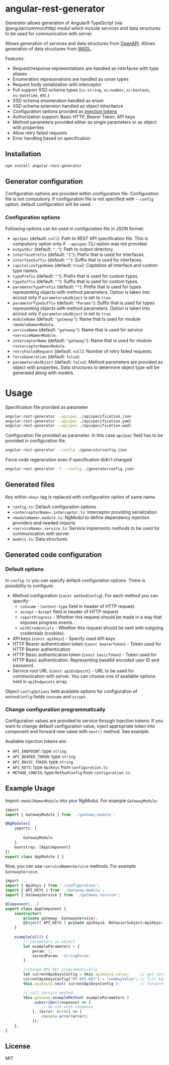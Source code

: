 # angular-rest-generator

Generator allows generation of Angular9 TypeScript (via @angular/common/http) modul which include services and data structures to be used for communication with server. 

Allows generation of services and data structures from [OpenAPI](https://www.openapis.org/).
Allows generation of data structures from [WADL](http://www.w3.org/Submission/wadl/).

Features: 
- Request/response representations are handled as interfaces with type aliases
- Enumeration represenations are handled as union types
- Request body serialization with interceptor
- Full support XSD schema types (`xs:string`, `xs:number`, `xs:boolean`, `xs:datetime`, etc.)
- XSD schema enumeration handled as enum
- XSD schema extension handled as object inheritance
- Configuration options provided as [injection tokens](https://angular.io/api/core/InjectionToken) 
- Authorization support: Basic HTTP, Bearer Token, API keys
- Method parameters provided either as single parameters or as object with properties
- Allow retry failed requests
- Error handling based on specification

## Installation

```bash
npm install angular-rest-generator
```

## Generator configuration

Configuration options are provided within configuration file. Configuration file is not compulsory. If configuration file is not specified with `--config` option, default configuration will be used.

### Configuration options
Following options can be used in configuration file in JSON format:
* `apiSpec` (default: `null`): Path to REST API specification file. This is compulsory option only if `--apispec` CLI option was not provided. 
* `outputDir` (default: `"."`): Path to output directory.
* `interfacePrefix` (default: `"I"`): Prefix that is used for interfaces.
* `interfaceSuffix` (default: `""`): Suffix that is used for interfaces.
* `capitalizeTypeName` (default: `true`): Capitalize all interface and custom type names.
* `typePrefix` (default: `""`): Prefix that is used for custom types.
* `typeSuffix` (default: `""`): Suffix that is used for custom types.
* `parameterTypePrefix` (default: `""`): Prefix that is used for types reprezenting objects with method parameters. Option is taken into accout only if `parametersAsObject` is set to `true`. 
* `parameterTypeSuffix` (default: `"Params"`): Suffix that is used for types reprezenting objects with method parameters. Option is taken into accout only if `parametersAsObject` is set to `true`. 
* `moduleName` (default: `"gateway"`): Name that is used for module `<moduleName>Module`.
* `serviceName` (default: `"gateway"`): Name that is used for service `<serviceName>Module`.
* `interceptorName` (default: `"gateway"`): Name that is used for module `<interceptorName>Module`.
* `retryFailedRequest` (default: `null`): Number of retry failed requests.
* `forceGeneration` (default: `false`):
* `parametersAsObject` (default: `false`): Method parameters are provided as object with properties. Data structures to determine object type will be generated along with models.

# Usage

Specification file provided as parameter

```bash
angular-rest-generator --apispec ./apispecification.json
angular-rest-generator --apispec ./apispecification.yaml
angular-rest-generator --apispec ./apispecification.wadl
```

Configuration file provided as parameter. In this case `apiSpec` field has to be provided in configuration file.
```bash
angular-rest-generator --config ./generatorconfig.json
```

Force code regeneration even if specification didn't changed
```bash
angular-rest-generator -f --config ./generatorconfig.json
```

## Generated files
Key within `<key>` tag is replaced with configuration option of same name.

* `config.ts`: Default configuration options
* `<interceptorName>.interceptor.ts`: Interceptor providing serialization
* `<moduleName>.module.ts`: NgModul to define dependency injection providers and needed imports 
* `<serviceName>.service.ts`: Service implements methods to be used for communication with server
* `models.ts`: Data structures

## Generated code configuration

### Default options

In `config.ts` you can specify default configuration options. There is possibility to configure:
* Method configuration (`const methodConfig`). For each method you can specify:
  - `consume` - `Content-type` field in header of HTTP request.
  - `accept` - `Accept` field in header of HTTP request
  - `reportProgress` - Whether this request should be made in a way that exposes progress events.
  - `withCredentials` - Whether this request should be sent with outgoing credentials (cookies).
* API keys (`const apiKeys`) - Specify used API keys
* HTTP Bearer authentication token  (`const bearerToken`) - Token used for HTTP Bearer authentication
* HTTP Basic authentication token  (`const basicToken`) - Token used for HTTP Basic authentication. Representing base64 encoded user ID and password.
* Service root URL (`const apiEndpoint`) - URL to be used for communication with server. You can choose one of available options held in `apiEndpoints` array.

Object `configOptions` held available options for configuration of `methodConfig` fields `consume` and `accept`.

### Change configuration programmatically

Configuration values are provided to service through Injection tokens. If you want to change default configuration value, inject appropriate token into component and forward new value with `next()` method. See example.

Available injection tokens are: 
* `API_ENDPOINT`: type `string`
* `API_BEARER_TOKEN`: type `string`
* `API_BASIC_TOKEN`: type `string` 
* `API_KEYS`: type `ApiKeys` from `configuration.ts` 
* `METHOD_CONFIG`: type `MethodConfig` from `configuration.ts` 

## Example Usage

Import `<modulName>Module` into your NgModul. For example `GatewayModule`:

```ts
import ...
import { GatewayModule } from './gateway.module';

@NgModule({
    imports: [
        ...
        GatewayModule
    ],
    bootstrap: [AppComponent]
})
export class AppModule { }
```

Now, you can use `<serviceName>Service` methods. For example `GatewayService`:
```ts
import ...
import { ApiKeys } from './configuration';
import { API_KEYS } from './gateway.module';
import { GatewayService } from './gateway.service';

@Component(...)
export class AppComponent {
    constructor(
        private gateway: GatewayService),
        @Inject( API_KEYS ) private apiKeys$: BehaviorSubject<ApiKeys>
    }
    
    exampleCall() {
        // parameters as object 
        let exampleParameters = {
            param: 1,
            secondParam: 'stringParam'
        }

        //change API KEY programmatically 
        let currentApiKeysConfig = this.apiKeys$.value;     // get current value
        currentApiKeysConfig["MY-API-KEY"] = "newKeyValue"; // fill key with new value
        this.apiKeys$.next( currentApiKeysConfig );         // forward new value

        // call service method
        this.gateway.exampleMethod( exampleParameters )
            .subscribe((response) => {
                // do sth with response
            }, (error: Error) => {
                console.error(error);
            });
    },
}
```


## License

MIT

